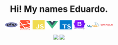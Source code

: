 
<div align="center">
    <h1 > Hi! My names Eduardo. </h1>
    <div  height="360em" align="center"> 
      <div>
        <img align="center" alt="PHP" title="PHP" height="30" width="40" src="https://raw.githubusercontent.com/devicons/devicon/master/icons/php/php-original.svg">
        <img align="center" alt="Laravel" title="Laravel" height="30" width="40" src="https://raw.githubusercontent.com/devicons/devicon/master/icons/laravel/laravel-plain-wordmark.svg">
        <img align="center" alt="JavaScript" title="JavaScript" height="30" width="40" src="https://raw.githubusercontent.com/devicons/devicon/master/icons/javascript/javascript-plain.svg">
        <img align="center" alt="HTML" title="HTML" height="30" width="40" src="https://raw.githubusercontent.com/devicons/devicon/master/icons/vuejs/vuejs-original.svg">
        <img align="center" alt="CSS" title="CSS" height="30" width="40" src="https://raw.githubusercontent.com/devicons/devicon/master/icons/typescript/typescript-original.svg">
        <img align="center" alt="Bootstrap" title="Bootstrap" height="30" width="40" src="https://raw.githubusercontent.com/devicons/devicon/master/icons/bootstrap/bootstrap-original-wordmark.svg">
        <img align="center" alt="MySql" title="MySql" height="30" width="40" src="https://raw.githubusercontent.com/devicons/devicon/master/icons/mysql/mysql-original-wordmark.svg">
        <img align="center" alt="Oracle" title="Oracle" height="30" width="40" src="https://raw.githubusercontent.com/devicons/devicon/master/icons/oracle/oracle-original.svg">
      </div>
      <br>
      <a href="https://www.linkedin.com/in/eduardomoreira99/" target="_blank"><img src="https://img.shields.io/badge/-LinkedIn-%230077B5?style=for-the-badge&logo=linkedin&logoColor=white" target="_blank"></a> 
      <a href="https://www.instagram.com/oedumoreira/" target="_blank"><img src="https://img.shields.io/badge/-Instagram-%23E4405F?style=for-the-badge&logo=instagram&logoColor=white" target="_blank"></a>
    </div>
</div>
